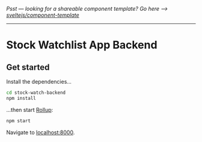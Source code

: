 *Psst — looking for a shareable component template? Go here --> [sveltejs/component-template](https://github.com/sveltejs/component-template)*

---

# Stock Watchlist App Backend

## Get started

Install the dependencies...

```bash
cd stock-watch-backend
npm install
```

...then start [Rollup](https://rollupjs.org):

```bash
npm start
```

Navigate to [localhost:8000](http://localhost:8000).